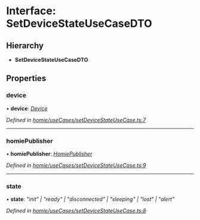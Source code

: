 # Interface: SetDeviceStateUseCaseDTO

## Hierarchy

* **SetDeviceStateUseCaseDTO**

## Properties

###  device

• **device**: *[Device](../classes/device.md)*

*Defined in [homie/useCases/setDeviceStateUseCase.ts:7](https://github.com/AlejandroHerr/homieiot.ts/blob/1330521/src/homie/useCases/setDeviceStateUseCase.ts#L7)*

___

###  homiePublisher

• **homiePublisher**: *[HomiePublisher](../classes/homiepublisher.md)*

*Defined in [homie/useCases/setDeviceStateUseCase.ts:9](https://github.com/AlejandroHerr/homieiot.ts/blob/1330521/src/homie/useCases/setDeviceStateUseCase.ts#L9)*

___

###  state

• **state**: *"init" | "ready" | "disconnected" | "sleeping" | "lost" | "alert"*

*Defined in [homie/useCases/setDeviceStateUseCase.ts:8](https://github.com/AlejandroHerr/homieiot.ts/blob/1330521/src/homie/useCases/setDeviceStateUseCase.ts#L8)*
